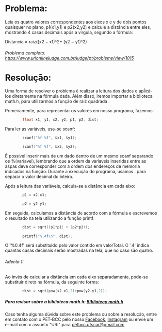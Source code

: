 # Problema:

Leia os quatro valores correspondentes aos eixos x e y de dois pontos quaisquer no plano, p1(x1,y1) e p2(x2,y2) e calcule a distância entre eles, mostrando 4 casas decimais após a vírgula, segundo a fórmula:

Distancia = raiz((x2 − x1)^2+ (y2 − y1)^2)

###### Problema completo: https://www.urionlinejudge.com.br/judge/pt/problems/view/1015

# Resolução:

Uma forma de resolver o problema é realizar a leitura dos dados e apĺicá-los diretamente na fórmula dada. Além disso, iremos importar a biblioteca math.h, para utilizarmos a função de raiz quadrada .

Primeiramente, para representar os valores em nosso programa, fazemos: 

```c
        float x1, y1, x2, y2, p1, p2, dist;
```

Para ler as variáveis, usa-se scanf:

```c
        scanf("%f %f", &x1, &y1);

        scanf("%f %f", &x2, &y2);
```

É possível inserir mais de um dado dentro de um mesmo scanf separando os %(variavel), lembrando que a ordem da variaveis inseridas entre as aspas deve corresponder com a ordem dos endereços de memoria indicados na função. Durante a execução do programa, usamos . para separar o valor decimal do inteiro.

Após a leitura das variáveis, calcula-se a distância em cada eixo:

```c
        p1 = x2-x1;

        p2 = y2-y1;
```

Em seguida, calculamos a distância de acordo com a fórmula e escrevemos o resultado na tela utilizando a função printf:

```c
        dist = sqrt((p1*p1) + (p2*p2));
   
        printf("%.4f\n", dist);
```

O '%0.4f' será substituido pelo valor contido em valorTotal. O '.4' indica quantas casas decimais serão mostradas na tela, que no caso são quatro.


###### Adento 1:
		
Ao invés de calcular a distância em cada eixo separadamente, pode-se substituir direto na fórmula, da seguinte forma:
```c
        dist = sqrt(pow(x2-x1,2)+pow(y2-y1,2));
```

##### Para revisar sobre a biblioteca math.h: [Biblioteca math.h](http://linguagemc.com.br/a-biblioteca-math-h/)


Caso tenha alguma dúvida sobre este problema ou sobre a resolução, entre em contato com o PET-BCC pelo nosso
[Facebook](https://www.facebook.com/petbcc/),
[Instagram](https://www.instagram.com/petbcc.ufscar/)
ou envie um e-mail com o assunto "URI" para petbcc.ufscar@gmail.com